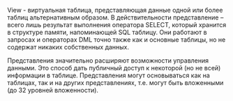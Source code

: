 
View - виртуальная таблица, представляющая данные одной или более таблиц альтернативным образом. В действительности представление – всего лишь результат выполнения оператора SELECT, который хранится в структуре памяти, напоминающей SQL таблицу. Они работают в запросах и операторах DML точно также как и основные таблицы, но не содержат никаких собственных данных. 

Представления значительно расширяют возможности управления данными. Это способ дать публичный доступ к некоторой (но не всей) информации в таблице. Представления могут основываться как на таблицах, так и на других представлениях, т.е. могут быть вложенными (до 32 уровней вложенности).